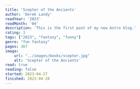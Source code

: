 ```yaml
---
title: 'Scepter of the Ancients'
author: 'Derek Landy'
readYear: '2023'
readMonth: '04'
description: 'This is the first post of my new Astro blog.'
rating: 3
tags: ["2023", "fantasy", "funny"]
genre: "fun fantasy"
pages: 367
image:
    url: "../images/books/scepter.jpg"
    alt: 'Scepter of the Ancients'
read: true
reading: false
started: 2023-04-27
finished: 2023-04-28
---
```

